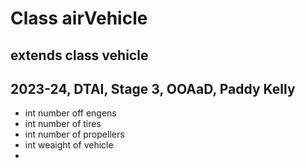 # Class airVehicle
## extends class vehicle
## 2023-24, DTAI, Stage 3, OOAaD, Paddy Kelly
+ int number off engens
+ int number of tires
+ int number of propellers
+ int weaight of vehicle
+ 
